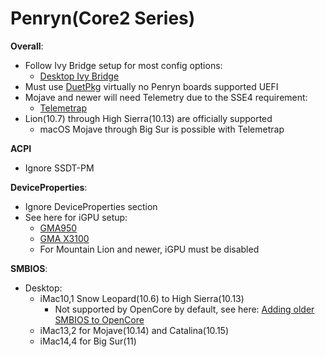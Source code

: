 # Penryn(Core2 Series)

**Overall**:

* Follow Ivy Bridge setup for most config options:
  * [Desktop Ivy Bridge](/config.plist/ivy-bridge.md)
* Must use [DuetPkg](/extras/legacy.md) virtually no Penryn boards supported UEFI
* Mojave and newer will need Telemetry due to the SSE4 requirement:  
  * [Telemetrap](https://forums.macrumors.com/threads/mp3-1-others-sse-4-2-emulation-to-enable-amd-metal-driver.2206682/page-4?post=28447707#post-28447707)
* Lion(10.7) through High Sierra(10.13) are officially supported
  * macOS Mojave through Big Sur is possible with Telemetrap

**ACPI**

* Ignore SSDT-PM

**DeviceProperties**:

* Ignore DeviceProperties section
* See here for iGPU setup:
  * [GMA950](https://www.applelife.ru/threads/intel-gma950-32bit-only.22726/)
  * [GMA X3100](https://www.applelife.ru/threads/intel-gma-x3100-zavod.36617/)
  * For Mountain Lion and newer, iGPU must be disabled
  

**SMBIOS**:

* Desktop:
  * iMac10,1 Snow Leopard(10.6) to High Sierra(10.13)
	* Not supported by OpenCore by default, see here: [Adding older SMBIOS to OpenCore](/config.plist/legacy.md#adding-older-smbios-to-opencore)
  * iMac13,2 for Mojave(10.14) and Catalina(10.15)
  * iMac14,4 for Big Sur(11)
